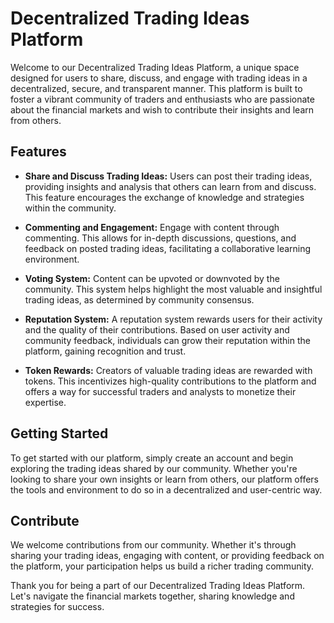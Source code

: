 # Decentralized Trading Ideas Platform

Welcome to our Decentralized Trading Ideas Platform, a unique space designed for users to share, discuss, and engage with trading ideas in a decentralized, secure, and transparent manner. This platform is built to foster a vibrant community of traders and enthusiasts who are passionate about the financial markets and wish to contribute their insights and learn from others.

## Features

- **Share and Discuss Trading Ideas:** Users can post their trading ideas, providing insights and analysis that others can learn from and discuss. This feature encourages the exchange of knowledge and strategies within the community.

- **Commenting and Engagement:** Engage with content through commenting. This allows for in-depth discussions, questions, and feedback on posted trading ideas, facilitating a collaborative learning environment.

- **Voting System:** Content can be upvoted or downvoted by the community. This system helps highlight the most valuable and insightful trading ideas, as determined by community consensus.

- **Reputation System:** A reputation system rewards users for their activity and the quality of their contributions. Based on user activity and community feedback, individuals can grow their reputation within the platform, gaining recognition and trust.

- **Token Rewards:** Creators of valuable trading ideas are rewarded with tokens. This incentivizes high-quality contributions to the platform and offers a way for successful traders and analysts to monetize their expertise.

## Getting Started

To get started with our platform, simply create an account and begin exploring the trading ideas shared by our community. Whether you're looking to share your own insights or learn from others, our platform offers the tools and environment to do so in a decentralized and user-centric way.

## Contribute

We welcome contributions from our community. Whether it's through sharing your trading ideas, engaging with content, or providing feedback on the platform, your participation helps us build a richer trading community.

Thank you for being a part of our Decentralized Trading Ideas Platform. Let's navigate the financial markets together, sharing knowledge and strategies for success.
